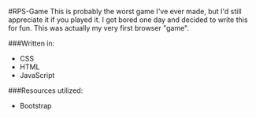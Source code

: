 #RPS-Game
This is probably the worst game I've ever made, but I'd still appreciate it if you played it. I got bored one day and 
decided to write this for fun. This was actually my very first browser "game".

###Written in:
- CSS
- HTML
- JavaScript

###Resources utilized:
- Bootstrap